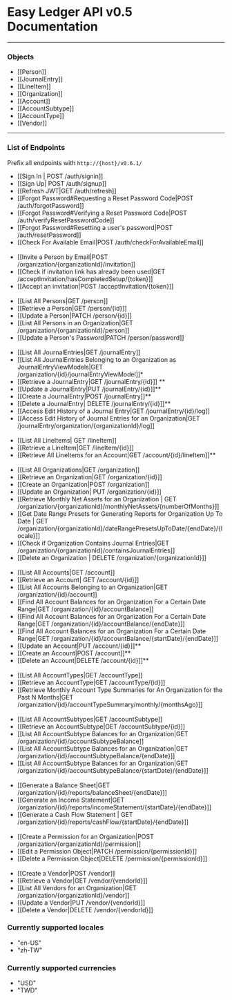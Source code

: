 # Easy Ledger API v0.5 Documentation
___

### Objects
- [[Person]]
- [[JournalEntry]]
- [[LineItem]]
- [[Organization]]
- [[Account]]
- [[AccountSubtype]]
- [[AccountType]]
- [[Vendor]]
___
### List of Endpoints

Prefix all endpoints with `http://{host}/v0.6.1/`
- [[Sign In | POST /auth/signin]]
- [[Sign Up| POST /auth/signup]]
- [[Refresh JWT|GET /auth/refresh]]
- [[Forgot Password#Requesting a Reset Password Code|POST /auth/forgotPassword]]
- [[Forgot Password#Verifying a Reset Password Code|POST /auth/verifyResetPasswordCode]]
- [[Forgot Password#Resetting a user's password|POST /auth/resetPassword]]
- [[Check For Available Email|POST /auth/checkForAvailableEmail]]
<br/><br/>
- [[Invite a Person by Email|POST /organization/{organizationId}/invitation]]
- [[Check if invitation link has already been used|GET /acceptInvitation/hasCompletedSetup/{token}]]
- [[Accept an invitation|POST /acceptInvitation/{token}]]
<br/><br/>
- [[List All Persons|GET /person]]
- [[Retrieve a Person|GET /person/{id}]]
- [[Update a Person|PATCH /person/{id}]]
- [[List All Persons in an Organization|GET /organization/{organizationId}/person]]
- [[Update a Person's Password|PATCH /person/password]]
<br/> <br/>
- [[List All JournalEntries|GET /journalEntry]]
- [[List All JournalEntries Belonging to an Organization as JournalEntryViewModels|GET /organization/{id}/journalEntryViewModel]]*
- [[Retrieve a JournalEntry|GET /journalEntry/{id}]] **
- [[Update a JournalEntry|PUT /journalEntry/{id}]]**
- [[Create a JournalEntry|POST /journalEntry]]**
- [[Delete a JournalEntry| DELETE /journalEntry/{id}]]**
- [[Access Edit History of a Journal Entry|GET /journalEntry/{id}/log]]
- [[Access Edit History of Journal Entries for an Organization|GET /journalEntry/organization/{organizationId}/log]]
<br/><br/>
- [[List All LineItems| GET /lineItem]]
- [[Retrieve a LineItem|GET /lineItem/{id}]]
- [[Retrieve All LineItems for an Account|GET /account/{id}/lineItem]]**
<br/><br/>
- [[List All Organizations|GET /organization]]
- [[Retrieve an Organization|GET /organization/{id}]]
- [[Create an Organization|POST /organization]]
- [[Update an Organization| PUT /organization/{id}]]
- [[Retrieve Monthly Net Assets for an Organization | GET /organization/{organizationId}/monthlyNetAssets/{numberOfMonths}]]
- [[Get Date Range Presets for Generating Reports for Organization Up To Date | GET /organization/{organizationId}/dateRangePresetsUpToDate/{endDate}/{locale}]]
- [[Check if Organization Contains Journal Entries|GET /organization/{organizationId}/containsJournalEntries]]
- [[Delete an Organization | DELETE /organization/{organizationId}]]
<br/><br/>
- [[List All Accounts|GET /account]]
- [[Retrieve an Account| GET /account/{id}]]
- [[List All Accounts Belonging to an Organization|GET /organization/{id}/account]]
- [[Find All Account Balances for an Organization For a Certain Date Range|GET /organization/{id}/accountBalance]]
- [[Find All Account Balances for an Organization For a Certain Date Range|GET /organization/{id}/accountBalance/{endDate}]]
- [[Find All Account Balances for an Organization For a Certain Date Range|GET /organization/{id}/accountBalance/{startDate}/{endDate}]]
- [[Update an Account|PUT /account/{id}]]**
- [[Create an Account|POST /account]]**
- [[Delete an Account|DELETE /account/{id}]]**
<br/><br/>
- [[List All AccountTypes|GET /accountType]]
- [[Retrieve an AccountType|GET /accountType/{id}]]
- [[Retrieve Monthly Account Type Summaries for An Organization for the Past N Months|GET /organization/{id}/accountTypeSummary/monthly/{monthsAgo}]]
<br/><br/>
- [[List All AccountSubtypes|GET /accountSubtype]]
- [[Retrieve an AccountSubtype|GET /accountSubtype/{id}]]
- [[List All AccountSubtype Balances for an Organization|GET /organization/{id}/accountSubtypeBalance]]
- [[List All AccountSubtype Balances for an Organization|GET /organization/{id}/accountSubtypeBalance/{endDate}]]
- [[List All AccountSubtype Balances for an Organization|GET /organization/{id}/accountSubtypeBalance/{startDate}/{endDate}]]
<br/><br/>
- [[Generate a Balance Sheet|GET /organization/{id}/reports/balanceSheet/{endDate}]]
- [[Generate an Income Statement|GET /organization/{id}/reports/incomeStatement/{startDate}/{endDate}]]
- [[Generate a Cash Flow Statement | GET /organization/{id}/reports/cashFlow/{startDate}/{endDate}]]
<br/><br/>
- [[Create a Permission for an Organization|POST /organization/{organizationId}/permission]]
- [[Edit a Permission Object|PATCH /permission/{permissionId}]]
- [[Delete a Permission Object|DELETE /permission/{permissionId}]]
<br/><br/>
- [[Create a Vendor|POST /vendor]]
- [[Retrieve a Vendor|GET /vendor/{vendorId}]]
- [[List All Vendors for an Organization|GET /organization/{organizationId}/vendor]]
- [[Update a Vendor|PUT /vendor/{vendorId}]]
- [[Delete a Vendor|DELETE /vendor/{vendorId}]]



### Currently supported locales
- "en-US"
- "zh-TW"
### Currently supported currencies
- "USD"
- "TWD"